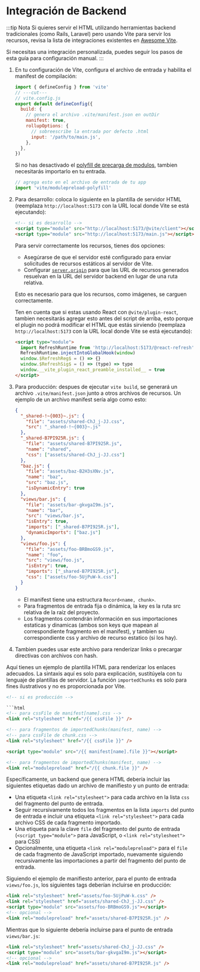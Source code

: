 # Integración de Backend

:::tip Nota
Si quieres servir el HTML utilizando herramientas backend tradicionales (como Rails, Laravel) pero usando Vite para servir los recursos, revisa la lista de integraciones existentes en [Awesome Vite](https://github.com/vite/awesome-vite#integrations-with-backends).

Si necesitas una integración personalizada, puedes seguir los pasos de esta guía para configuración manual.
:::

1. En tu configuración de Vite, configura el archivo de entrada y habilita el manifest de compilación:

   ```js twoslash [vite.config.js]
   import { defineConfig } from 'vite'
   // ---cut---
   // vite.config.js
   export default defineConfig({
     build: {
       // genera el archivo .vite/manifest.json en outDir
       manifest: true,
       rollupOptions: {
         // sobreescribe la entrada por defecto .html
         input: '/path/to/main.js',
       },
     },
   })
   ```

   Si no has desactivado el [polyfill de precarga de modulos](/config/build-options#build-polyfillmodulepreload), tambien necesitarás importarlo en tu entrada.

   ```js
   // agrega esto en el archivo de entrada de tu app
   import 'vite/modulepreload-polyfill'
   ```

2. Para desarrollo: coloca lo siguiente en la plantilla de servidor HTML (reemplaza `http://localhost:5173` con la URL local donde Vite se está ejecutando):

   ```html
   <!-- si es desarrollo -->
   <script type="module" src="http://localhost:5173/@vite/client"></script>
   <script type="module" src="http://localhost:5173/main.js"></script>
   ```

   Para servir correctamente los recursos, tienes dos opciones:

   - Asegúrarse de que el servidor esté configurado para enviar solicitudes de recursos estáticos al servidor de Vite.
   - Configurar [`server.origin`](/config/server-options#server-origin) para que las URL de recursos generados resuelvan en la URL del servidor backend en lugar de una ruta relativa.

   Esto es necesario para que los recursos, como imágenes, se carguen correctamente.

   Ten en cuenta que si estas usando React con `@vite/plugin-react`, tambien necesitarás agregar esto antes del script de arriba, esto porque el plugin no podrá modificar el HTML que estás sirviendo (reemplaza `http://localhost:5173` con la URL local donde Vite se está ejecutando):

   ```html
   <script type="module">
     import RefreshRuntime from 'http://localhost:5173/@react-refresh'
     RefreshRuntime.injectIntoGlobalHook(window)
     window.$RefreshReg$ = () => {}
     window.$RefreshSig$ = () => (type) => type
     window.__vite_plugin_react_preamble_installed__ = true
   </script>
   ```

3. Para producción: despues de ejecutar `vite build`, se generará un archivo `.vite/manifest.json` junto a otros archivos de recursos. Un ejemplo de un archivo manifest sería algo como esto:

   ```json [.vite/manifest.json]
   {
     "_shared-!~{003}~.js": {
       "file": "assets/shared-ChJ_j-JJ.css",
       "src": "_shared-!~{003}~.js"
     },
     "_shared-B7PI925R.js": {
       "file": "assets/shared-B7PI925R.js",
       "name": "shared",
       "css": ["assets/shared-ChJ_j-JJ.css"]
     },
     "baz.js": {
       "file": "assets/baz-B2H3sXNv.js",
       "name": "baz",
       "src": "baz.js",
       "isDynamicEntry": true
     },
     "views/bar.js": {
       "file": "assets/bar-gkvgaI9m.js",
       "name": "bar",
       "src": "views/bar.js",
       "isEntry": true,
       "imports": ["_shared-B7PI925R.js"],
       "dynamicImports": ["baz.js"]
     },
     "views/foo.js": {
       "file": "assets/foo-BRBmoGS9.js",
       "name": "foo",
       "src": "views/foo.js",
       "isEntry": true,
       "imports": ["_shared-B7PI925R.js"],
       "css": ["assets/foo-5UjPuW-k.css"]
     }
   }
   ```

   - El manifest tiene una estructura `Record<name, chunk>`.
   - Para fragmentos de entrada fija o dinámica, la key es la ruta src relativa de la raíz del proyecto.
   - Los fragmentos contendrán información en sus importaciones estaticas y dinamicas (ambos son keys que mapean al correspondiente fragmento en el manifest), y tambien su correspondiente css y archivo de recurso estatico (si los hay).

4. Tambien puedes usar este archivo para renderizar links o precargar directivas con archivos con hash.

Aquí tienes un ejemplo de plantilla HTML para renderizar los enlaces adecuados. La sintaxis aquí es solo para explicación, sustitúyela con tu lenguaje de plantillas de servidor. La función `importedChunks` es solo para fines ilustrativos y no es proporcionada por Vite.

````html
<!-- si es producción -->

```html
<!-- para cssFile de manifest[name].css -->
<link rel="stylesheet" href="/{{ cssFile }}" />

<!-- para fragmentos de importedChunks(manifest, name) -->
<!-- para cssFile de chunk.css -->
<link rel="stylesheet" href="/{{ cssFile }}" />

<script type="module" src="/{{ manifest[name].file }}"></script>

<!-- para fragmentos de importedChunks(manifest, name) -->
<link rel="modulepreload" href="/{{ chunk.file }}" />
````

Específicamente, un backend que genera HTML debería incluir las siguientes etiquetas dado un archivo de manifiesto y un punto de entrada:

- Una etiqueta `<link rel="stylesheet">` para cada archivo en la lista `css` del fragmento del punto de entrada.
- Seguir recursivamente todos los fragmentos en la lista `imports` del punto de entrada e incluir una etiqueta `<link rel="stylesheet">` para cada archivo CSS de cada fragmento importado.
- Una etiqueta para la clave `file` del fragmento del punto de entrada (`<script type="module">` para JavaScript,
  o `<link rel="stylesheet">` para CSS)
- Opcionalmente, una etiqueta `<link rel="modulepreload">` para el `file` de cada fragmento de JavaScript importado, nuevamente siguiendo recursivamente las importaciones a partir del fragmento del punto de entrada.

Siguiendo el ejemplo de manifiesto anterior, para el punto de entrada `views/foo.js`, los siguientes tags deberían incluirse en producción:

```html
<link rel="stylesheet" href="assets/foo-5UjPuW-k.css" />
<link rel="stylesheet" href="assets/shared-ChJ_j-JJ.css" />
<script type="module" src="assets/foo-BRBmoGS9.js"></script>
<!-- opcional -->
<link rel="modulepreload" href="assets/shared-B7PI925R.js" />
```

Mientras que lo siguiente debería incluirse para el punto de entrada `views/bar.js`:

```html
<link rel="stylesheet" href="assets/shared-ChJ_j-JJ.css" />
<script type="module" src="assets/bar-gkvgaI9m.js"></script>
<!-- opcional -->
<link rel="modulepreload" href="assets/shared-B7PI925R.js" />
```
